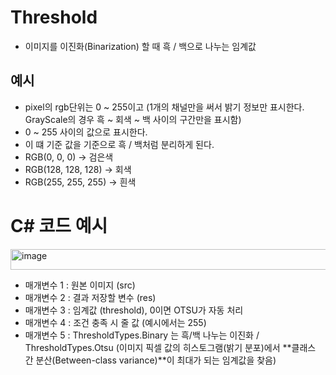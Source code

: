 # Threshold
- 이미지를 이진화(Binarization) 할 때 흑 / 백으로 나누는 임계값

## 예시
- pixel의 rgb단위는 0 ~ 255이고 (1개의 채널만을 써서 밝기 정보만 표시한다. GrayScale의 경우 흑 ~ 회색 ~ 백 사이의 구간만을 표시함)
- 0 ~ 255 사이의 값으로 표시한다.
- 이 떄 기준 값을 기준으로 흑 / 백처럼 분리하게 된다.
- RGB(0, 0, 0) -> 검은색
- RGB(128, 128, 128) -> 회색
- RGB(255, 255, 255) -> 흰색

# C# 코드 예시
<img width="757" height="33" alt="image" src="https://github.com/user-attachments/assets/b07e9bf4-1a72-46ef-9c31-8f83aebdc2a5" />

- 매개변수 1 : 원본 이미지 (src)
- 매개변수 2 : 결과 저장할 변수 (res)
- 매개변수 3 : 임계값 (threshold), 0이면 OTSU가 자동 처리
- 매개변수 4 : 조건 충족 시 줄 값 (예시에서는 255)
- 매개변수 5 : ThresholdTypes.Binary 는 흑/백 나누는 이진화 / ThresholdTypes.Otsu (이미지 픽셀 값의 히스토그램(밝기 분포)에서 **클래스 간 분산(Between-class variance)**이 최대가 되는 임계값을 찾음)
